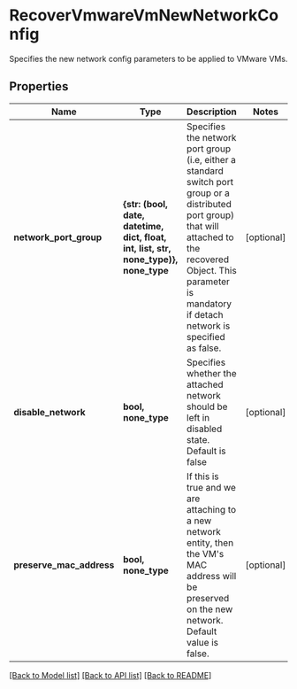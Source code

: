 # RecoverVmwareVmNewNetworkConfig

Specifies the new network config parameters to be applied to VMware VMs.

## Properties
Name | Type | Description | Notes
------------ | ------------- | ------------- | -------------
**network_port_group** | **{str: (bool, date, datetime, dict, float, int, list, str, none_type)}, none_type** | Specifies the network port group (i.e, either a standard switch port group or a distributed port group) that will attached to the recovered Object. This parameter is mandatory if detach network is specified as false. | [optional] 
**disable_network** | **bool, none_type** | Specifies whether the attached network should be left in disabled state. Default is false | [optional] 
**preserve_mac_address** | **bool, none_type** | If this is true and we are attaching to a new network entity, then the VM&#39;s MAC address will be preserved on the new network. Default value is false. | [optional] 

[[Back to Model list]](../README.md#documentation-for-models) [[Back to API list]](../README.md#documentation-for-api-endpoints) [[Back to README]](../README.md)


